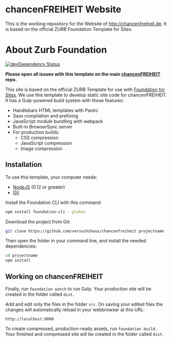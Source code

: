 # chancenFREIHEIT Website

This is the working repository for the Website of http://chancenfreiheit.de.
It is based on the official ZURB Foundation Template for Sites.

# About Zurb Foundation

[![devDependency Status](https://david-dm.org/versuchshaus/chancenfreiheit/dev-status.svg)](https://david-dm.org/versuchshaus/chancenfreiheit#info=devDependencies)

**Please open all issues with this template on the main [chancenFREIHEIT](https://github.com/versuchshaus/chancenfreiheit/issues) repo.**

This site is based on the official ZURB Template for use with [Foundation for Sites](http://foundation.zurb.com/sites). We use this template to develop static site code for chancenFREIHEIT. It has a Gulp-powered build system with these features:

- Handlebars HTML templates with Panini
- Sass compilation and prefixing
- JavaScript module bundling with webpack
- Built-in BrowserSync server
- For production builds:
  - CSS compression
  - JavaScript compression
  - Image compression

## Installation

To use this template, your computer needs:

- [NodeJS](https://nodejs.org/en/) (0.12 or greater)
- [Git](https://git-scm.com/)

Install the Foundation CLI with this command:

```bash
npm install foundation-cli --global
```

Download the project from Git:

```bash
git clone https://github.com/versuchshaus/chancenfreiheit projectname
```

Then open the folder in your command line, and install the needed dependencies:

```bash
cd projectname
npm install
```

## Working on chancenFREIHEIT

Finally, run `foundation watch` to run Gulp. Your production site will be created in the folder called `dist`.

Add and edit only the files in the folder `src`. On saving your edited files the changes will automatically reload in your webbrowser at this URL:

```
http://localhost:8000
```

To create compressed, production-ready assets, run `foundation build`. Your finished and compressed site will be created in the folder called `dist`.
